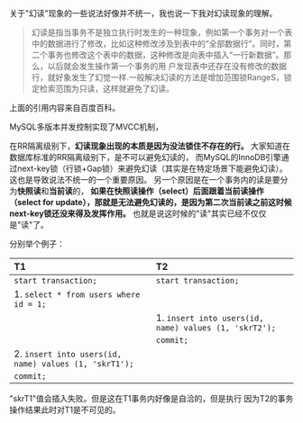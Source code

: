 
关于"幻读"现象的一些说法好像并不统一，我也说一下我对幻读现象的理解。

> 幻读是指当事务不是独立执行时发生的一种现象，例如第一个事务对一个表中的数据进行了修改，比如这种修改涉及到表中的“全部数据行”。同时，第二个事务也修改这个表中的数据，这种修改是向表中插入“一行新数据”。那么，以后就会发生操作第一个事务的用
    户发现表中还存在没有修改的数据行，就好象发生了幻觉一样.一般解决幻读的方法是增加范围锁RangeS，锁定检索范围为只读，这样就避免了幻读。

上面的引用内容来自百度百科。

MySQL多版本并发控制实现了MVCC机制，

在RR隔离级别下，**幻读现象出现的本质是因为没法锁住不存在的行。** 
大家知道在数据库标准的RR隔离级别下，是不可以避免幻读的，
而MySQL的InnoDB引擎通过next-key锁（行锁+Gap锁）来避免幻读（其实是在特定场景下能避免幻读）。
这也是导致说法不统一的一个重要原因。
另一个原因是在一个事务内的读是要分为**快照读**和**当前读**的，
**如果在快照读操作（select）后面跟着当前读操作（select for update），那就是无法避免幻读的，是因为第二次当前读之前这时候next-key锁还没来得及发挥作用。**
也就是说这时候的"读"其实已经不仅仅是"读"了。


分别举个例子：


|     T1     |     T2    |
|      :-        |     :-      |
|      `start transaction;`        |     `start transaction;`      |
|      1. `select * from users where id = 1;`        |           |
|             |     1. `insert into users(id, name) values (1, 'skrT2');`      |
|             |     `commit;`      |
|      2. `insert into users(id, name) values (1, 'skrT1');`     |           |
|      `commit;`     |           |




"skrT1"值会插入失败。但是这在T1事务内好像是自洽的，但是执行 因为T2的事务操作结果此时对T1是不可见的。







